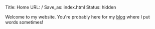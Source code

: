 Title: Home
URL: /
Save_as: index.html
Status: hidden

Welcome to my website. You're probably here for my [blog](/blog/) where I put
words sometimes!

